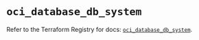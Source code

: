 # `oci_database_db_system`

Refer to the Terraform Registry for docs: [`oci_database_db_system`](https://registry.terraform.io/providers/oracle/oci/7.19.0/docs/resources/database_db_system).
